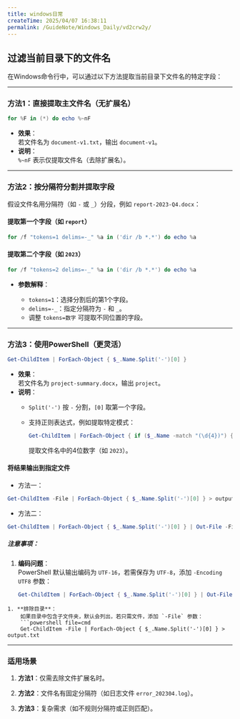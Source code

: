 ```yaml
---
title: windows日常
createTime: 2025/04/07 16:38:11
permalink: /GuideNote/Windows_Daily/vd2crw2y/
---
```


## 过滤当前目录下的文件名

在Windows命令行中，可以通过以下方法提取当前目录下文件名的特定字段：

---

### **方法1：直接提取主文件名（无扩展名）**

```powershell file=cmd
for %F in (*) do echo %~nF
```


- **效果**：  
    若文件名为 `document-v1.txt`，输出 `document-v1`。
- **说明**：  
    `%~nF` 表示仅提取文件名（去除扩展名）。
    
---
### **方法2：按分隔符分割并提取字段**

假设文件名用分隔符（如 `-` 或 `_`）分段，例如 `report-2023-Q4.docx`：

#### **提取第一个字段（如 `report`）**

```powershell file=cmd
for /f "tokens=1 delims=-_" %a in ('dir /b *.*') do echo %a
```

#### **提取第二个字段（如 `2023`）**


```powershell file=cmd
for /f "tokens=2 delims=-_" %a in ('dir /b *.*') do echo %a
```

- **参数解释**：
    
    - `tokens=1`：选择分割后的第1个字段。
    - `delims=-_`：指定分隔符为 `-` 和 `_`。
    - 调整 `tokens=数字` 可提取不同位置的字段。
        

---

### **方法3：使用PowerShell（更灵活）**

```powershell file=cmd
Get-ChildItem | ForEach-Object { $_.Name.Split('-')[0] }
```

- **效果**：  
    若文件名为 `project-summary.docx`，输出 `project`。    
- **说明**：
    - `Split('-')` 按 `-` 分割，`[0]` 取第一个字段。
        
    - 支持正则表达式，例如提取特定模式：
        ```powershell file=cmd   
        Get-ChildItem | ForEach-Object { if ($_.Name -match "(\d{4})") { $matches[1] } }
        ```
        提取文件名中的4位数字（如 `2023`）。
####  将结果输出到指定文件

- 方法一：
```powershell file=cmd 
Get-ChildItem -File | ForEach-Object { $_.Name.Split('-')[0] } > output.txt
```

- 方法二：
```powershell file=cmd
Get-ChildItem | ForEach-Object { $_.Name.Split('-')[0] } | Out-File -FilePath .\output.txt
```

##### 注意事项：

1. **编码问题**：  
    PowerShell 默认输出编码为 `UTF-16`，若需保存为 `UTF-8`，添加 `-Encoding UTF8` 参数：
    ```powershell file=cmd
    Get-ChildItem | ForEach-Object { $_.Name.Split('-')[0] } | Out-File -FilePath .\output.txt -Encoding UTF8
```
1. **排除目录**：  
    如果目录中包含子文件夹，默认会列出，若只需文件，添加 `-File` 参数：
    ```powershell file=cmd
    Get-ChildItem -File | ForEach-Object { $_.Name.Split('-')[0] } > output.txt
```


---

### **适用场景**

1. **方法1**：仅需去除文件扩展名时。
    
2. **方法2**：文件名有固定分隔符（如日志文件 `error_202304.log`）。
    
3. **方法3**：复杂需求（如不规则分隔符或正则匹配）。

